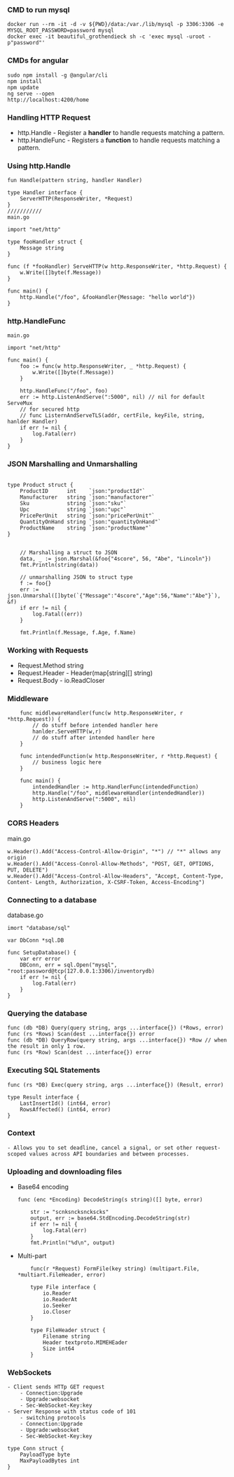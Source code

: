 ### CMD to run mysql
```
docker run --rm -it -d -v ${PWD}/data:/var./lib/mysql -p 3306:3306 -e MYSQL_ROOT_PASSWORD=password mysql
docker exec -it beautiful_grothendieck sh -c 'exec mysql -uroot -p"password"'
```
### CMDs for angular
```
sudo npm install -g @angular/cli
npm install
npm update
ng serve --open
http://localhost:4200/home
```
### Handling HTTP Request<br>
- http.Handle - Register a **handler** to handle requests matching a pattern.
- http.HandleFunc - Registers a **function** to handle requests matching a pattern.


### Using http.Handle
```
fun Handle(pattern string, handler Handler)

type Handler interface {
    ServerHTTP(ResponseWriter, *Request)
}
///////////
main.go

import "net/http"

type fooHandler struct {
    Message string
}

func (f *fooHandler) ServeHTTP(w http.ResponseWriter, *http.Request) {
    w.Write([]byte(f.Message))
}

func main() {
    http.Handle("/foo", &fooHandler{Message: "hello world"})
}
```

### http.HandleFunc
```
main.go 

import "net/http"

func main() {
    foo := func(w http.ResponseWriter, _ *http.Request) {
        w.Write([]byte(f.Message))    
    }

    http.HandleFunc("/foo", foo)
    err := http.ListenAndServe(":5000", nil) // nil for default ServeMux 
    // for secured http
    // func ListernAndServeTLS(addr, certFile, keyFile, string, hanlder Handler)
    if err != nil {
        log.Fatal(err)
    }
}
```
### JSON Marshalling and Unmarshalling
```

type Product struct {
	ProductID      int    `json:"productId"`
	Manufacturer   string `json:"manufactorer"`
	Sku            string `json:"sku"`
	Upc            string `json:"upc"`
	PricePerUnit   string `json:"pricePerUnit"`
	QuantityOnHand string `json:"quantityOnHand"`
	ProductName    string `json:"productName"`
}


	// Marshalling a struct to JSON
	data, _ := json.Marshal(&foo{"4score", 56, "Abe", "Lincoln"})
	fmt.Println(string(data))

	// unmarshalling JSON to struct type
	f := foo{}
	err := json.Unmarshal([]byte(`{"Message":"4score","Age":56,"Name":"Abe"}`), &f)
	if err != nil {
		log.Fatal((err))
	}

	fmt.Println(f.Message, f.Age, f.Name)
```

### Working with Requests
- Request.Method string
- Request.Header - Header(map[string][] string)
- Request.Body - io.ReadCloser

### Middleware
```
    func middlewareHandler(func(w http.ResponseWriter, r *http.Request)) {
        // do stuff before intended handler here
        hanlder.ServeHTTP(w,r)
        // do stuff after intended handler here
    }

    func intendedFunction(w http.ResponseWriter, r *http.Request) {
        // business logic here 
    }

    func main() {
        intendedHandler := http.HandlerFunc(intendedFunction)
        http.Handle("/foo", middlewareHandler(intendedHandler))
        http.ListenAndServe(":5000", nil)
    }
```

### CORS Headers

main.go

```
w.Header().Add("Access-Control-Allow-Origin", "*") // "*" allows any origin
w.Header().Add("Access-Conrol-Allow-Methods", "POST, GET, OPTIONS, PUT, DELETE")
w.Header().Add("Access-Control-Allow-Headers", "Accept, Content-Type, Content- Length, Authorization, X-CSRF-Token, Access-Encoding")
```

### Connecting to a database

database.go

```
imort "database/sql"

var DbConn *sql.DB

func SetupDatabase() {
    var err error 
    DBConn, err = sql.Open("mysql", "root:password@tcp(127.0.0.1:3306)/inventorydb)
    if err != nil {
        log.Fatal(err)
    }
}
```

### Querying the database

```
func (db *DB) Query(query string, args ...interface{}) (*Rows, error)
func (rs *Rows) Scan(dest ...interface{}) error
func (db *DB) QueryRow(query string, args ...interface{}) *Row // when the result in only 1 row.
func (rs *Row) Scan(dest ...interface{}) error
```

### Executing SQL Statements

```
func (rs *DB) Exec(query string, args ...interface{}) (Result, error)

type Result interface {
    LastInsertId() (int64, error)
    RowsAffected() (int64, error)
}
```

### Context 

    - Allows you to set deadline, cancel a signal, or set other request-scoped values across API boundaries and between processes.

### Uploading and downloading files

- Base64 encoding 
    ```
    func (enc *Encoding) DecodeString(s string)([] byte, error)
    ```
    ```
        str := "scnksncksnckscks"
        output, err := base64.StdEncoding.DecodeString(str)
        if err != nil {
            log.Fatal(err)
        }
        fmt.Println("%d\n", output)
    ```
- Multi-part 
    ```
        func(r *Request) FormFile(key string) (multipart.File, *multiart.FileHeader, error)

        type File interface {
            io.Reader
            io.ReaderAt
            io.Seeker
            io.Closer
        }

        type FileHeader struct {
            Filename string
            Header textproto.MIMEHEader
            Size int64
        }
    ```

### WebSockets
    - Client sends HTTp GET request 
        - Connection:Upgrade
        - Upgrade:websocket
        - Sec-WebSocket-Key:key
    - Server Response with status code of 101
        - switching protocols
        - Connection:Upgrade
        - Upgrade:websocket
        - Sec-WebSocket-Key:key
```
type Conn struct {
    PayloadType byte
    MaxPayloadBytes int
}
```
